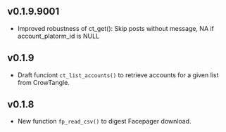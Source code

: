 ## v0.1.9.9001

- Improved robustness of ct_get(): Skip posts without message, NA if
account_platorm_id is NULL

## v0.1.9

- Draft funciont `ct_list_accounts()` to retrieve accounts for a given list from
CrowTangle.

## v0.1.8

- New function `fp_read_csv()` to digest Facepager download.


